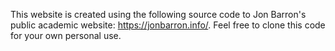 This website is created using the following source code to Jon Barron's public academic website: https://jonbarron.info/. Feel free to clone this code for your own personal use.
